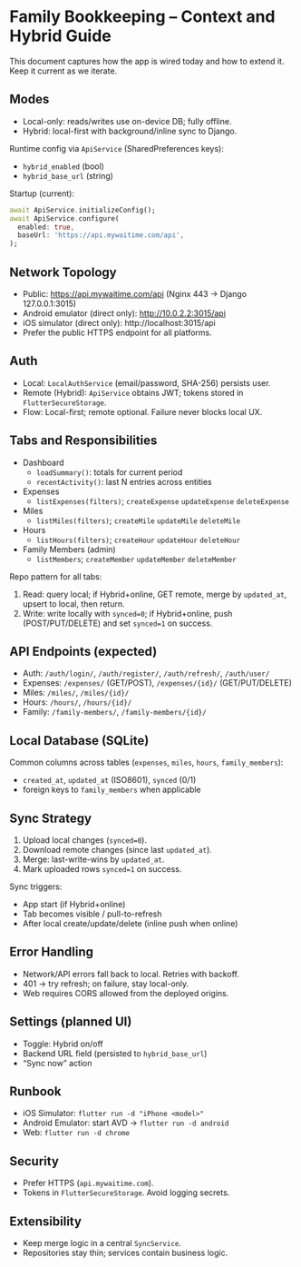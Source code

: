 # Family Bookkeeping – Context and Hybrid Guide

This document captures how the app is wired today and how to extend it. Keep it current as we iterate.

## Modes
- Local-only: reads/writes use on-device DB; fully offline.
- Hybrid: local-first with background/inline sync to Django.

Runtime config via `ApiService` (SharedPreferences keys):
- `hybrid_enabled` (bool)
- `hybrid_base_url` (string)

Startup (current):
```dart
await ApiService.initializeConfig();
await ApiService.configure(
  enabled: true,
  baseUrl: 'https://api.mywaitime.com/api',
);
```

## Network Topology
- Public: https://api.mywaitime.com/api (Nginx 443 → Django 127.0.0.1:3015)
- Android emulator (direct only): http://10.0.2.2:3015/api
- iOS simulator (direct only): http://localhost:3015/api
- Prefer the public HTTPS endpoint for all platforms.

## Auth
- Local: `LocalAuthService` (email/password, SHA-256) persists user.
- Remote (Hybrid): `ApiService` obtains JWT; tokens stored in `FlutterSecureStorage`.
- Flow: Local-first; remote optional. Failure never blocks local UX.

## Tabs and Responsibilities
- Dashboard
  - `loadSummary()`: totals for current period
  - `recentActivity()`: last N entries across entities
- Expenses
  - `listExpenses(filters)`; `createExpense` `updateExpense` `deleteExpense`
- Miles
  - `listMiles(filters)`; `createMile` `updateMile` `deleteMile`
- Hours
  - `listHours(filters)`; `createHour` `updateHour` `deleteHour`
- Family Members (admin)
  - `listMembers`; `createMember` `updateMember` `deleteMember`

Repo pattern for all tabs:
1) Read: query local; if Hybrid+online, GET remote, merge by `updated_at`, upsert to local, then return.
2) Write: write locally with `synced=0`; if Hybrid+online, push (POST/PUT/DELETE) and set `synced=1` on success.

## API Endpoints (expected)
- Auth: `/auth/login/`, `/auth/register/`, `/auth/refresh/`, `/auth/user/`
- Expenses: `/expenses/` (GET/POST), `/expenses/{id}/` (GET/PUT/DELETE)
- Miles: `/miles/`, `/miles/{id}/`
- Hours: `/hours/`, `/hours/{id}/`
- Family: `/family-members/`, `/family-members/{id}/`

## Local Database (SQLite)
Common columns across tables (`expenses`, `miles`, `hours`, `family_members`):
- `created_at`, `updated_at` (ISO8601), `synced` (0/1)
- foreign keys to `family_members` when applicable

## Sync Strategy
1) Upload local changes (`synced=0`).
2) Download remote changes (since last `updated_at`).
3) Merge: last-write-wins by `updated_at`.
4) Mark uploaded rows `synced=1` on success.

Sync triggers:
- App start (if Hybrid+online)
- Tab becomes visible / pull-to-refresh
- After local create/update/delete (inline push when online)

## Error Handling
- Network/API errors fall back to local. Retries with backoff.
- 401 → try refresh; on failure, stay local-only.
- Web requires CORS allowed from the deployed origins.

## Settings (planned UI)
- Toggle: Hybrid on/off
- Backend URL field (persisted to `hybrid_base_url`)
- “Sync now” action

## Runbook
- iOS Simulator: `flutter run -d "iPhone <model>"`
- Android Emulator: start AVD → `flutter run -d android`
- Web: `flutter run -d chrome`

## Security
- Prefer HTTPS (`api.mywaitime.com`).
- Tokens in `FlutterSecureStorage`. Avoid logging secrets.

## Extensibility
- Keep merge logic in a central `SyncService`.
- Repositories stay thin; services contain business logic.


